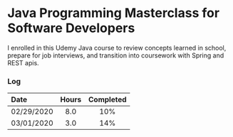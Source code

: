 # Java Programming Masterclass for Software Developers
I enrolled in this Udemy Java course to review concepts learned in school, prepare for job interviews, and transition into coursework with Spring and REST apis.

### Log 
| Date          | Hours | Completed |
|:--------------|:----: | :-------: |
| 02/29/2020    | 8.0   | 10%       |
| 03/01/2020    | 3.0   | 14%       |
